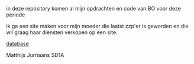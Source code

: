in deze repository komen al mijn opdrachten en code van BO voor deze periode

ik ga een site maken voor mijn moeder die laatst zzp'er is geworden 
en die wil graag haar diensten verkopen op een site.

[database](database.md)

Matthijs Jurriaans SD1A